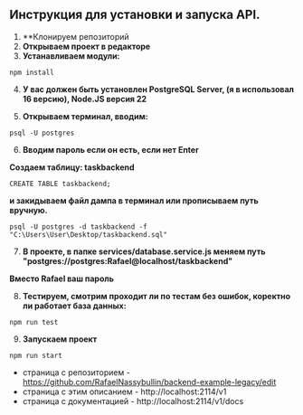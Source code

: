 
## Инструкция для установки и запуска API. 

1) **Клонируем репозиторий
2) **Открываем проект в редакторе**
3) **Устанавливаем модули:** 
```
npm install
```
4) **У вас должен быть установлен PostgreSQL Server, (я в использовал 16 версию), Node.JS версия 22**

5) **Открываем терминал, вводим:**
```
psql -U postgres 
```
6) **Вводим пароль если он есть, если нет Enter**

**Создаем таблицу: taskbackend**
```
CREATE TABLE taskbackend;
```
**и закидываем файл дампа в терминал или прописываем путь вручную.**
```
psql -U postgres -d taskbackend -f "C:\Users\User\Desktop/taskbackend.sql"
```
7) **В проекте, в папке services/database.service.js меняем путь "postgres://postgres:Rafael@localhost/taskbackend"** 
 
**Вместо Rafael ваш пароль**

8) **Тестируем, смотрим проходит ли по тестам без ошибок, коректно ли работает база данных:**
```
npm run test
```
9) **Запускаем проект**
```
npm run start
```

* страница с репозиторием - https://github.com/RafaelNassybullin/backend-example-legacy/edit
* страница с этим описанием - http://localhost:2114/v1
* страница с документацией - http://localhost:2114/v1/docs

